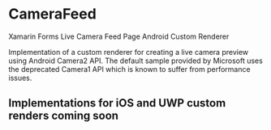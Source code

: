 # CameraFeed
Xamarin Forms Live Camera Feed Page Android Custom Renderer

Implementation of a custom renderer for creating a live camera preview using Android Camera2 API. The default sample provided
by Microsoft uses the deprecated Camera1 API which is known to suffer from performance issues.

## Implementations for iOS and UWP custom renders coming soon
